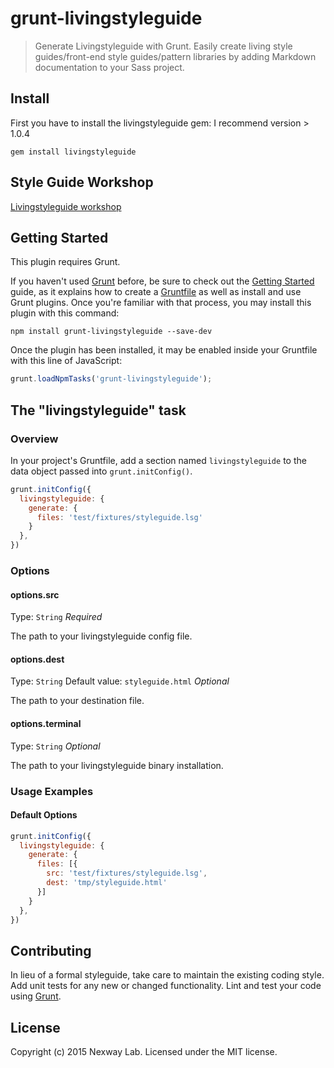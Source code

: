 # grunt-livingstyleguide

> Generate Livingstyleguide with Grunt. Easily create living style guides/front-end style guides/pattern libraries by adding Markdown documentation to your Sass project.

## Install

First you have to install the livingstyleguide gem:
I recommend version > 1.0.4

```shell
gem install livingstyleguide
```

## Style Guide Workshop 
[Livingstyleguide workshop](https://github.com/hagenburger/livingstyleguide-workshop)

## Getting Started
This plugin requires Grunt.

If you haven't used [Grunt](http://gruntjs.com/) before, be sure to check out the [Getting Started](http://gruntjs.com/getting-started) guide, as it explains how to create a [Gruntfile](http://gruntjs.com/sample-gruntfile) as well as install and use Grunt plugins. Once you're familiar with that process, you may install this plugin with this command:

```shell
npm install grunt-livingstyleguide --save-dev
```

Once the plugin has been installed, it may be enabled inside your Gruntfile with this line of JavaScript:

```js
grunt.loadNpmTasks('grunt-livingstyleguide');
```

## The "livingstyleguide" task

### Overview
In your project's Gruntfile, add a section named `livingstyleguide` to the data object passed into `grunt.initConfig()`.

```js
grunt.initConfig({
  livingstyleguide: {
    generate: {
      files: 'test/fixtures/styleguide.lsg'
    }
  },
})
```

### Options

#### options.src
Type: `String`
*Required*

The path to your livingstyleguide config file.

#### options.dest
Type: `String`
Default value: `styleguide.html`
*Optional*

The path to your destination file.

#### options.terminal
Type: `String`
*Optional*

The path to your livingstyleguide binary installation.

### Usage Examples

#### Default Options

```js
grunt.initConfig({
  livingstyleguide: {
    generate: {
      files: [{
        src: 'test/fixtures/styleguide.lsg',
        dest: 'tmp/styleguide.html'
      }]
    }
  },
})
```

## Contributing
In lieu of a formal styleguide, take care to maintain the existing coding style. Add unit tests for any new or changed functionality. Lint and test your code using [Grunt](http://gruntjs.com/).

## License
Copyright (c) 2015 Nexway Lab. Licensed under the MIT license.
